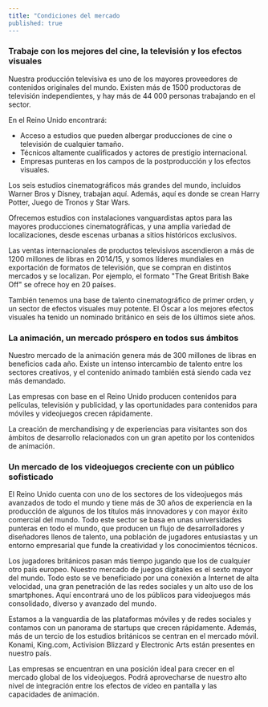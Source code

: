 ```yaml
---
title: "Condiciones del mercado
published: true
---
```


### Trabaje con los mejores del cine, la televisión y los efectos visuales

Nuestra producción televisiva es uno de los mayores proveedores de contenidos originales del mundo. Existen más de 1500 productoras de televisión independientes, y hay más de 44 000 personas trabajando en el sector.    

En el Reino Unido encontrará:

- Acceso a estudios que pueden albergar producciones de cine o televisión de cualquier tamaño. 
- Técnicos altamente cualificados y actores de prestigio internacional.
- Empresas punteras en los campos de la postproducción y los efectos visuales.

Los seis estudios cinematográficos más grandes del mundo, incluidos Warner Bros y Disney, trabajan aquí. Además, aquí es donde se crean Harry Potter, Juego de Tronos y Star Wars.  

Ofrecemos estudios con instalaciones vanguardistas aptos para las mayores producciones cinematográficas, y una amplia variedad de localizaciones, desde escenas urbanas a sitios históricos exclusivos.

Las ventas internacionales de productos televisivos ascendieron a más de 1200 millones de libras en 2014/15, y somos líderes mundiales en exportación de formatos de televisión, que se compran en distintos mercados y se localizan. Por ejemplo, el formato "The Great British Bake Off" se ofrece hoy en 20 países. 

También tenemos una base de talento cinematográfico de primer orden, y un sector de efectos visuales muy potente. El Óscar a los mejores efectos visuales ha tenido un nominado británico en seis de los últimos siete años.

### La animación, un mercado próspero en todos sus ámbitos

Nuestro mercado de la animación genera más de 300 millones de libras en beneficios cada año. Existe un intenso intercambio de talento entre los sectores creativos, y el contenido animado también está siendo cada vez más demandado. 

Las empresas con base en el Reino Unido producen contenidos para películas, televisión y publicidad, y las oportunidades para contenidos para móviles y videojuegos crecen rápidamente. 

La creación de merchandising y de experiencias para visitantes son dos ámbitos de desarrollo relacionados con un gran apetito por los contenidos de animación.

### Un mercado de los videojuegos creciente con un público sofisticado

El Reino Unido cuenta con uno de los sectores de los videojuegos más avanzados de todo el mundo y tiene más de 30 años de experiencia en la producción de algunos de los títulos más innovadores y con mayor éxito comercial del mundo. Todo este sector se basa en unas universidades punteras en todo el mundo, que producen un flujo de desarrolladores y diseñadores llenos de talento, una población de jugadores entusiastas y un entorno empresarial que funde la creatividad y los conocimientos técnicos.

Los jugadores británicos pasan más tiempo jugando que los de cualquier otro país europeo. Nuestro mercado de juegos digitales es el sexto mayor del mundo. Todo esto se ve beneficiado por una conexión a Internet de alta velocidad, una gran penetración de las redes sociales y un alto uso de los smartphones. Aquí encontrará uno de los públicos para videojuegos más consolidado, diverso y avanzado del mundo.

Estamos a la vanguardia de las plataformas móviles y de redes sociales y contamos con un panorama de startups que crecen rápidamente. Además, más de un tercio de los estudios británicos se centran en el mercado móvil. Konami, King.com, Activision Blizzard y Electronic Arts están presentes en nuestro país.

Las empresas se encuentran en una posición ideal para crecer en el mercado global de los videojuegos. Podrá aprovecharse de nuestro alto nivel de integración entre los efectos de vídeo en pantalla y las capacidades de animación.
